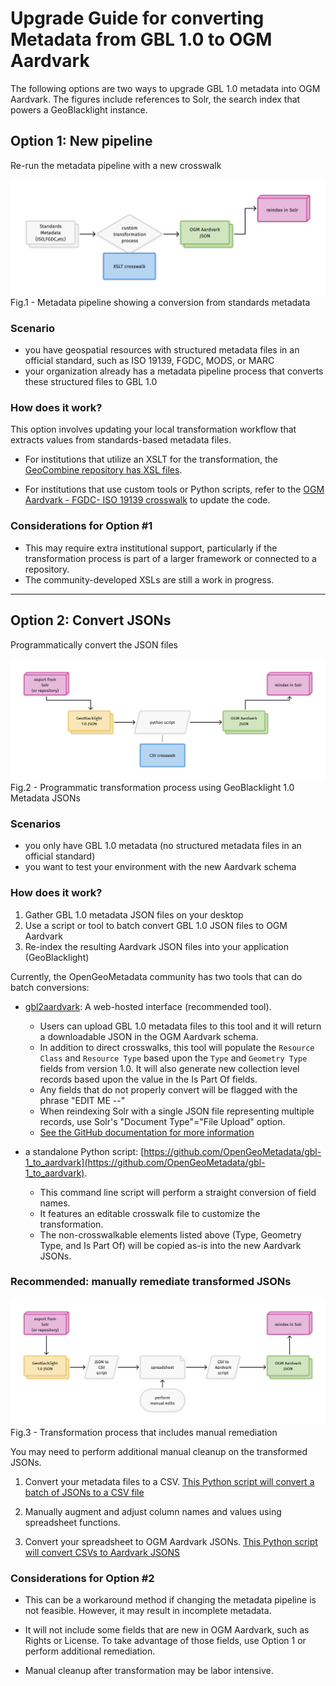 # Upgrade Guide for converting Metadata from GBL 1.0 to OGM Aardvark


The following options are two ways to upgrade GBL 1.0 metadata into OGM Aardvark.  The figures include references to Solr, the search index that powers a GeoBlacklight instance.

## Option 1: New pipeline

Re-run the metadata pipeline with a new crosswalk

![metadata-pipline](images/transform-option1.png)
Fig.1 - Metadata pipeline showing a conversion from standards metadata


### Scenario

* you have geospatial resources with structured metadata files in an official standard, such as ISO 19139, FGDC, MODS, or MARC
* your organization already has a metadata pipeline process that converts these structured files to GBL 1.0

### How does it work?

This option involves updating your local transformation workflow that extracts values from standards-based metadata files.

* For institutions that utilize an XSLT for the transformation, the [GeoCombine repository has XSL files](https://github.com/OpenGeoMetadata/GeoCombine/tree/main/lib/xslt).

* For institutions that use custom tools or Python scripts, refer to the [OGM Aardvark - FGDC- ISO 19139 crosswalk](aardvark-fgdc-iso-crosswalk.md) to update the code.

### Considerations for Option #1

* This may require extra institutional support, particularly if the transformation process is part of a larger framework or connected to a repository.
* The community-developed XSLs are still a work in progress.



-----

##  Option 2: Convert JSONs

Programmatically convert the JSON files

![convert-jsons](images/transform-option2.png)
Fig.2 - Programmatic transformation process using GeoBlacklight 1.0 Metadata JSONs


### Scenarios
* you only have GBL 1.0 metadata (no structured metadata files in an official standard)
* you want to test your environment with the new Aardvark schema 

### How does it work?

1. Gather GBL 1.0 metadata JSON files on your desktop
2. Use a script or tool to batch convert GBL 1.0 JSON files to OGM Aardvark
3. Re-index the resulting Aardvark JSON files into your application (GeoBlacklight)

Currently, the OpenGeoMetadata community has two tools that can do batch conversions:


* [gbl2aardvark](https://kgjenkins.github.io/gbl2aardvark/): A web-hosted interface (recommended tool).

	* Users can upload GBL 1.0 metadata files to this tool and it will return a downloadable JSON in the OGM Aardvark schema.  
	* In addition to direct crosswalks, this tool will populate the `Resource Class` and `Resource Type` based upon the `Type` and `Geometry Type` fields from version 1.0. It will also generate new collection level records based upon the value in the Is Part Of fields. 
	* Any fields that do not properly convert will be flagged with the phrase "EDIT ME --" 
	* When reindexing Solr with a single JSON file representing multiple records, use Solr's "Document Type"="File Upload" option.
	* [See the GitHub documentation for more information](https://github.com/kgjenkins/gbl2aardvark)

* a standalone Python script: [https://github.com/OpenGeoMetadata/gbl-1_to_aardvark](https://github.com/OpenGeoMetadata/gbl-1_to_aardvark).
   	* This command line script will perform a straight conversion of field names.
  	* It features an editable crosswalk file to customize the transformation.
   	* The non-crosswalkable elements listed above (Type, Geometry Type, and Is Part Of) will be copied as-is into the new Aardvark JSONs.

### Recommended: manually remediate transformed JSONs

![manual-remediation](images/transform-option3.png)
Fig.3 - Transformation process that includes manual remediation

You may need to perform additional manual cleanup on the transformed JSONs.

1. Convert your metadata files to a CSV. [This Python script will convert a batch of JSONs to a CSV file](https://github.com/geobtaa/workflows/blob/main/editing/json2csv.py)

2. Manually augment and adjust column names and values using spreadsheet functions.

3. Convert your spreadsheet to OGM Aardvark JSONs. [This Python script will convert CSVs to Aardvark JSONS](https://github.com/jhu-library-applications/geoportal/tree/main/aardvark)


### Considerations for Option #2

* This can be a workaround method if changing the metadata pipeline is not feasible. However, it may result in incomplete metadata.

*  It will not include some fields that are new in OGM Aardvark, such as Rights or License. To take advantage of those fields, use Option 1 or perform additional remediation.

* Manual cleanup after transformation may be labor intensive.
